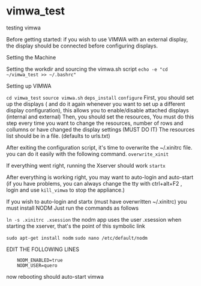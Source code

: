 # vimwa_test
testing vimwa

Before getting started: if you wish to use VIMWA with an external display, the display should be connected before configuring displays.


Setting the Machine

Setting the workdir and sourcing the vimwa.sh script
```echo -e "cd ~/vimwa_test >> ~/.bashrc"```


Setting up VIMWA

```cd vimwa_test```
```source vimwa.sh```
```deps_install```
```configure```
First, you should set up the displays ( and do it again whenever you want to set up a different display configuration), this allows you to enable/disable attached displays (internal and external)
Then, you should set the resources, You must do this step every time you want to change the resources, number of rows and collumns or have changed the display settings (MUST DO IT)
The resources list should be in a file. (defaults to urls.txt)

After exiting the configuration script, it's time to overwrite the ~/.xinitrc file. you can do it easily with the following command.
```overwrite_xinit```

If everything went right, running the Xserver should work
```startx```




After everything is working right, you may want to auto-login and auto-start 
(if you have problems, you can always change the tty with ctrl+alt+F2 , login and use ```kill_vimwa``` to stop the appliance.)



If you wish to auto-login and startx (must have overwritten ~/.xinitrc) you must install NODM
Just run the commands as follows


```ln -s .xinitrc .xsession```
the nodm app uses the user .xsession when starting the xserver, that's the point of this symbolic link


```sudo apt-get install nodm```
```sudo nano /etc/default/nodm```

EDIT THE FOLLOWING LINES

        NODM_ENABLED=true
        NODM_USER=quero

now rebooting should auto-start vimwa